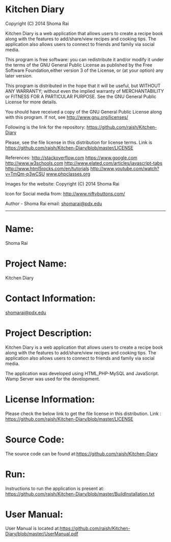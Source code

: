 Kitchen Diary
=============

 Copyright (C) 2014 Shoma Rai

 Kitchen Diary is a web application that allows users to create a recipe book along with the features to add/share/view recipes and cooking tips. The application also allows users to  connect to friends and family via social media.

 This program is free software: you can redistribute it and/or modify it under the terms of the 
 GNU General Public License as published by the Free Software Foundation,either version 3 of the 
 License, or (at your option) any later version.
 
 This program is distributed in the hope that it will be useful, but WITHOUT ANY WARRANTY; 
 without even the implied warranty of MERCHANTABILITY or FITNESS FOR A PARTICULAR PURPOSE. 
 See the GNU General Public License for more details.
 
 You should have received a copy of the GNU General Public License along with this program. 
 If not, see http://www.gnu.org/licenses/
 
 Following is the link for the repository: https://github.com/raish/Kitchen-Diary
 
 Please, see the file license in this distribution for license terms. Link is
 https://github.com/raish/Kitchen-Diary/blob/master/LICENSE
 
 References:
 http://stackoverflow.com
 https://www.google.com
 http://www.w3schools.com
 http://www.elated.com/articles/javascript-tabs
 http://www.html5rocks.com/en/tutorials
 http://www.youtube.com/watch?v=TmQm-p3wCSU
 www.phpclasses.org

 Images for the website:  Copyright (C) 2014 Shoma Rai
 
 Icon for Social media from: http://www.niftybuttons.com/
 
 Author - Shoma Rai
 email: shomarai@pdx.edu
 
**********************************************************************
Name:
======
Shoma Rai

Project Name:
============
Kitchen Diary

Contact Information:
=================
shomarai@pdx.edu

Project Description:
================
Kitchen Diary is a web application that allows users to create a recipe book along with the features to 
add/share/view recipes and cooking tips. The application also allows users to connect to friends and family via social media.

The application was developed using HTML,PHP-MySQL and JavaScript. Wamp Server was used for the development.

License Information:
================
Please check the below link to get the file license in this distribution.
Link :  https://github.com/raish/Kitchen-Diary/blob/master/LICENSE

Source Code:
=========
The source code can be found at:https://github.com/raish/Kitchen-Diary

Run:
=========
Instructions to run the application is present at: https://github.com/raish/Kitchen-Diary/blob/master/BuildInstallation.txt

User Manual:
=========
User Manual is located at:https://github.com/raish/Kitchen-Diary/blob/master/UserManual.pdf

